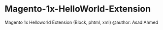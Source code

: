 # Magento-1x-HelloWorld-Extension
Magento 1x Helloworld Extension (Block, phtml, xml)
@author: Asad Ahmed

